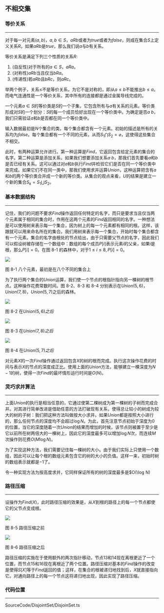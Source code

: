 <!-- @format -->

## 不相交集

### 等价关系

---

对于每一对元素$(a,b)$，$a,b \in S$，$aRb$或者为$true$或者为$false$，则成在集合$S$上定义关系$R$。如果$aRb$是$true$，那么我们说$a$与$b$有关系。

等价关系是满足下列三个性质的关系$R$:

1. (自反性)对于所有的$a \in S$，$aRa$。
2. (对称性)$aRb$当且仅当$bRa$。
3. (传递性)若$aRb$且$bRc$，则$aRc$。

举两个例子，关系$\leq$不是等价关系，为它不是对称的，即从$a \leq b$不能推出$b \leq a$。而电气连通性是一个等价关系，其中所有的连接都是通过金属导线完成的。

一个元素$a \in S$的等价类是$S$的一个子集，它包含所有与$a$有关系的元素。等价类形成对$S$的一个划分：$S$的每一个成员恰好出现在一个等价类中。为确定是否$a ~ b$，我们只需验证$a$和$b$是否都在同一个等价类中。

输入数据最初是$N$个集合的类，每个集合都含有一个元素。初始的描述是所有的关系均为$false$。每个集合都有一个不同的元素，从而$S_1 \bigcap S_2= \varnothing$，这使得这些集合不相交。

此时，有两种运算允许进行。第一种运算是$Find$，它返回包含给定元素的集合的名字。第二种运算是添加关系，如果我们想要添加关系$a ~ b$，那我们首先要看$a$和$b$是否已经有关系。这可以通过对$a$和$b$执行$Find$并检验它们是否在同一个等价类中来完成。如果它们不在同一类中，那我们使用求并运算$Union$，这种运算把含有$a$和$b$的两个等价类合并成一个新的等价类。从集合的观点来看，$U$的结果是建立一个新的集合$S_k=S_1 \bigcup S_2$。

### 基本数据结构

---

记住，我们的问题不要求$Find$操作返回任何特定的名字，而只是要求当且仅当两个元素属于相同的集合时，作用在这两个元素的$Find$返回相同的名字。一种想法是可以使用树来表示每一个集合，因为树上的每一个元素都有相同的根。这样，该跟就可以用来命名所在的集合。我们用树来表示每一个集合，开始时每个集合都含有一个元素。集合的名字由根处的节点给出，由于只需要父节点的名字，因此我们可以假设树被存储在一个数组中：数组的每个成员$P[i]$表示元素$i$的父亲，如果$i$是根，那么$P[i]=0$。在图 8-1 的森林中，对于$1 \leq i \leq 8,P[i]=0$。

<image src="../../Assets/Images/ch8/8-1.png"/>

图 8-1 八个元素，最初是在八个不同的集合上

为了执行两个集合的$Union$运算，我们使一个节点的根指针指向另一棵树的根节点。这种操作花费常数时间。图 8-2、8-3 和 8-4 分别表示在$Union(5,6)$，$Union(7,8)$，$Union(5,7)$之后的森林。

<image src="../../Assets/Images/ch8/8-2.png"/>

图 8-2 在$Union(5,6)之后$

<image src="../../Assets/Images/ch8/8-3.png"/>

图 8-3 在$Union(7,8)之后$

<image src="../../Assets/Images/ch8/8-4.png"/>

图 8-4 在$Union(5,7)之后$

对元素$X$的一次$Find$操作通过返回包含$X$的树的根而完成。执行这次操作花费的时间与表示$X$的节点的深度成正比。使用上面的$Union$方法，能够建立一棵深度为$N-1$的树，使得一次$Find$的最坏情形运行时间是$O(N)$。

### 灵巧求并算法

---

上面$Union$的执行是相当任意的，它通过使第二棵树成为第一棵树的子树而完成合并。对其进行简单改进是借助任意的方法打破现有关系，使得总让较小的树成为较大的树的子树：我们把这种方法叫做按大小求并。如果$Union$都是按照大小进行的，那么任何节点的深度均不会超过$\log N$。为此，首先注意节点初始于深度为$0$的位置，当它的深度随着一次$Union$的结果而增加的时候，该节点则被置于至少是它以前所在树两倍大的一棵树上，因此它的深度最多可以增加$\log N$次，而连续$M$次操作则花费$O(M\log N)$。

为了实现这种方法，我们需要记住每一棵树的大小。由于我们实际上只使用一个数组，因此可以让每个根的数组元素包含它的树的大小的负值。这样一来，初始时树的数组表示就都是$-1$了。

令一种实现方法为按高度求并，它同样保证所有的树的深度最多是\$O(\log N)

### 路径压缩

---

设操作为$Find(X)$，此时路径压缩的效果是，从$X$到根的路径上的每一个节点都使它的父节点变成根。

<image src="../../Assets/Images/ch8/8-5.png"/>

图 8-5 路径压缩之前

<image src="../../Assets/Images/ch8/8-6.png"/>

图 8-6 路径压缩之后

路径压缩的实施在于使用额外的两次指针移动，节点$13$和$14$现在离根更近了一个位置，而节点$15$和$16$现在离根近了两个位置。路径压缩对基本的$Find$操作的改变是使得$S[X]$等于$Find$返回的值；这样，在集合的根被递归地找到后，$X$就直接指向它。对通向路径上的每一个节点这将递归地出现，因此实现了路径压缩。

### 代码位置

---

SourceCode/DisjointSet/DisjoinSet.ts
